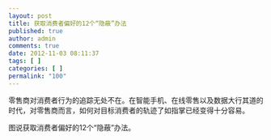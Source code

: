 ```yaml
---
layout: post
title: 获取消费者偏好的12个“隐蔽”办法
published: true
author: admin
comments: true
date: 2012-11-03 08:11:37
tags: [ ]
categories: [ ]
permalink: "100"
---
```


  零售商对消费者行为的追踪无处不在。在智能手机、在线零售以及数据大行其道的时代，对零售商而言，如何对目标消费者的轨迹了如指掌已经变得十分容易。



  图说获取消费者偏好的12个“隐蔽”办法。


